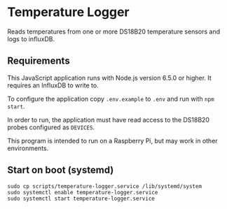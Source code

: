 # Temperature Logger

Reads temperatures from one or more DS18B20 temperature sensors and logs to
influxDB.

## Requirements

This JavaScript application runs with Node.js version 6.5.0 or higher. It
requires an InfluxDB to write to.

To configure the application copy `.env.example` to `.env` and run with `npm
start`.

In order to run, the application must have read access to the DS18B20 probes
configured as `DEVICES`.

This program is intended to run on a Raspberry Pi, but may work in other
environments.

## Start on boot (systemd)

```
sudo cp scripts/temperature-logger.service /lib/systemd/system
sudo systemctl enable temperature-logger.service
sudo systemctl start temperature-logger.service
```
